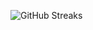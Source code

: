 ![GitHub Streaks](https://github-streaks-mqc9.onrender.com/streak/happilli/image?theme=midnight&cache_bust=1743688250&lang=ja)
